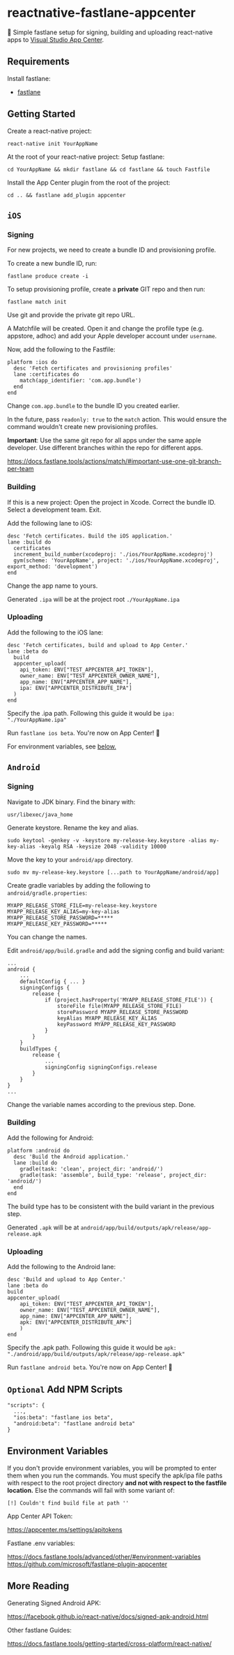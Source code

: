 # reactnative-fastlane-appcenter

🚀 Simple fastlane setup for signing, building and uploading react-native apps to [Visual Studio App Center](https://appcenter.ms).


## Requirements

Install fastlane:

- [fastlane](https://docs.fastlane.tools/getting-started/ios/setup/)

## Getting Started

Create a react-native project:

`react-native init YourAppName`

At the root of your react-native project: Setup fastlane:

`cd YourAppName && mkdir fastlane && cd fastlane && touch Fastfile`

Install the App Center plugin from the root of the project:

`cd .. && fastlane add_plugin appcenter`

## `iOS`

### Signing

For new projects, we need to create a bundle ID and provisioning profile.

To create a new bundle ID, run:

`fastlane produce create -i`

To setup provisioning profile, create a **private** GIT repo and then run:

`fastlane match init`

Use git and provide the private git repo URL.

A Matchfile will be created. Open it and change the profile type (e.g. appstore, adhoc) and add your Apple developer account under `username`.

Now, add the following to the Fastfile:

    platform :ios do    
      desc 'Fetch certificates and provisioning profiles'
      lane :certificates do
        match(app_identifier: 'com.app.bundle')
      end
    end

Change `com.app.bundle` to the bundle ID you created earlier.

In the future, pass `readonly: true` to the `match` action. This would ensure the command wouldn't create new provisioning profiles.

**Important**: Use the same git repo for all apps under the same apple developer. Use different branches within the repo for different apps.  

https://docs.fastlane.tools/actions/match/#important-use-one-git-branch-per-team

### Building

If this is a new project: Open the project in Xcode. Correct the bundle ID. Select a development team. Exit.

Add the following lane to iOS:

    desc 'Fetch certificates. Build the iOS application.'
    lane :build do
      certificates
      increment_build_number(xcodeproj: './ios/YourAppName.xcodeproj')
      gym(scheme: 'YourAppName', project: './ios/YourAppName.xcodeproj', export_method: 'development')
    end

Change the app name to yours.

Generated `.ipa` will be at the project root `./YourAppName.ipa`

### Uploading

Add the following to the iOS lane:

    desc 'Fetch certificates, build and upload to App Center.'
    lane :beta do
      build
      appcenter_upload(
        api_token: ENV["TEST_APPCENTER_API_TOKEN"],
        owner_name: ENV["TEST_APPCENTER_OWNER_NAME"],
        app_name: ENV["APPCENTER_APP_NAME"],
        ipa: ENV["APPCENTER_DISTRIBUTE_IPA"]
      )
    end

Specify the .ipa path. Following this guide it would be `ipa: "./YourAppName.ipa"`

Run `fastlane ios beta`. You're now on App Center! 👏

For environment variables, see [below.](#environment-variables)

## `Android`

### Signing

Navigate to JDK binary. Find the binary with:

`usr/libexec/java_home`

Generate keystore. Rename the key and alias.

`sudo keytool -genkey -v -keystore my-release-key.keystore -alias my-key-alias -keyalg RSA -keysize 2048 -validity 10000`

Move the key to your `android/app` directory.

`sudo mv my-release-key.keystore [...path to YourAppName/android/app]`

Create gradle variables by adding the following to `android/gradle.properties`:

    MYAPP_RELEASE_STORE_FILE=my-release-key.keystore
    MYAPP_RELEASE_KEY_ALIAS=my-key-alias
    MYAPP_RELEASE_STORE_PASSWORD=*****
    MYAPP_RELEASE_KEY_PASSWORD=*****

You can change the names.

Edit `android/app/build.gradle` and add the signing config and build variant:

    ...
    android {
        ...
        defaultConfig { ... }
        signingConfigs {
            release {
                if (project.hasProperty('MYAPP_RELEASE_STORE_FILE')) {
                    storeFile file(MYAPP_RELEASE_STORE_FILE)
                    storePassword MYAPP_RELEASE_STORE_PASSWORD
                    keyAlias MYAPP_RELEASE_KEY_ALIAS
                    keyPassword MYAPP_RELEASE_KEY_PASSWORD
                }
            }
        }
        buildTypes {
            release {
                ...
                signingConfig signingConfigs.release
            }
        }
    }
    ...

Change the variable names according to the previous step. Done.

### Building

Add the following for Android:

    platform :android do
      desc 'Build the Android application.'
      lane :build do
        gradle(task: 'clean', project_dir: 'android/')
        gradle(task: 'assemble', build_type: 'release', project_dir: 'android/')
      end
    end

The build type has to be consistent with the build variant in the previous step.

Generated `.apk` will be at `android/app/build/outputs/apk/release/app-release.apk`

### Uploading

Add the following to the Android lane:

    desc 'Build and upload to App Center.'
    lane :beta do
    build
    appcenter_upload(
        api_token: ENV["TEST_APPCENTER_API_TOKEN"],
        owner_name: ENV["TEST_APPCENTER_OWNER_NAME"],
        app_name: ENV["APPCENTER_APP_NAME"],
        apk: ENV["APPCENTER_DISTRIBUTE_APK"]
        )
    end

Specify the .apk path. Following this guide it would be `apk: "./android/app/build/outputs/apk/release/app-release.apk"`

Run `fastlane android beta`. You're now on App Center! 👏

## `Optional` Add NPM Scripts

    "scripts": {
      ...,
      "ios:beta": "fastlane ios beta",
      "android:beta": "fastlane android beta"
    }


## Environment Variables

If you don't provide environment variables, you will be prompted to enter them when you run the commands. You must specify the apk/ipa file paths with respect to the root project directory **and not with respect to the fastfile location.** Else the commands will fail with some variant of:

`[!] Couldn't find build file at path ''`

App Center API Token:

https://appcenter.ms/settings/apitokens

Fastlane .env variables:

https://docs.fastlane.tools/advanced/other/#environment-variables
https://github.com/microsoft/fastlane-plugin-appcenter

## More Reading

Generating Signed Android APK:

https://facebook.github.io/react-native/docs/signed-apk-android.html

Other fastlane Guides:

https://docs.fastlane.tools/getting-started/cross-platform/react-native/
